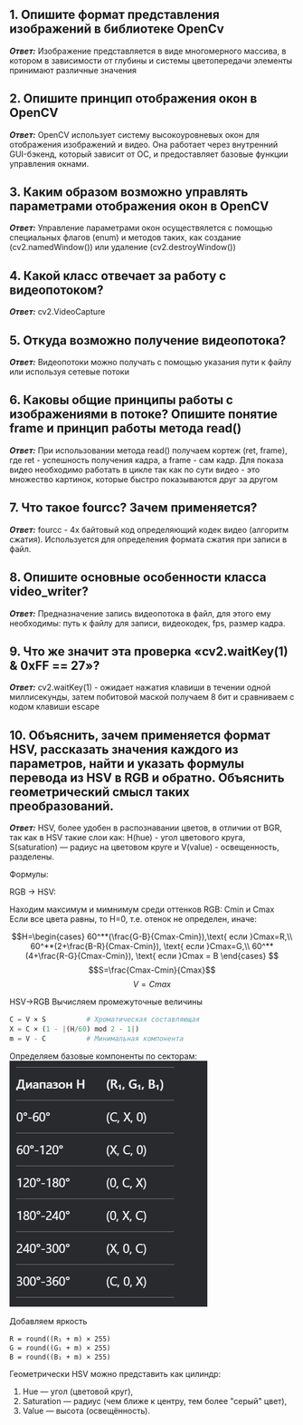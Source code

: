 ## 1. Опишите формат представления изображений в библиотеке OpenCv
**_Ответ:_** Изображение представляется в виде многомерного массива, в котором в зависимости от глубины и системы цветопередачи элементы принимают различные значения

## 2. Опишите принцип отображения окон в OpenCV
**_Ответ:_** OpenCV использует систему высокоуровневых окон для отображения изображений и видео. Она работает через внутренний GUI-бэкенд, который зависит от ОС, и предоставляет базовые функции управления окнами.

## 3. Каким образом возможно управлять параметрами отображения окон в OpenCV
**_Ответ:_** Управление параметрами окон осуществялется с помощью специальных флагов (enum) и методов таких, как создание (cv2.namedWindow()) или удаление (cv2.destroyWindow())

## 4. Какой класс отвечает за работу с видеопотоком?
**_Ответ:_** cv2.VideoCapture

## 5. Откуда возможно получение видеопотока?
**_Ответ:_** Видеопотоки можно получать с помощью указания пути к файлу или используя сетевые потоки

## 6. Каковы общие принципы работы с изображениями в потоке? Опишите понятие frame и принцип работы метода read()
**_Ответ:_** При использовании метода read() получаем кортеж (ret, frame), где ret - успешность получения кадра, а frame - сам кадр. Для показа видео необходимо работать в цикле так как по сути видео - это множество картинок, которые быстро показываются друг за другом

## 7. Что такое fourcc? Зачем применяется?
**_Ответ:_** fourcc - 4х байтовый код определяющий кодек видео (алгоритм сжатия). Используется для определения формата сжатия при записи в файл.

## 8. Опишите основные особенности класса video_writer?
**_Ответ:_** Предназначение запись видеопотока в файл, для этого ему необходимы: путь к файлу для записи, видеокодек, fps, размер кадра.

## 9. Что же значит эта проверка «cv2.waitKey(1) & 0xFF == 27»?
**_Ответ:_** cv2.waitKey(1) - ожидает нажатия клавиши в течении одной миллисекунды, затем побитовой маской получаем 8 бит и сравниваем с кодом клавиши escape

## 10. Объяснить, зачем применяется формат HSV, рассказать значения каждого из параметров, найти и указать формулы перевода из HSV в RGB и обратно. Объяснить геометрический смысл таких преобразований.
**_Ответ:_** HSV, более удобен в распознавании цветов, в отличии от BGR, так как в HSV такие слои как: H(hue) - угол цветового круга, S(saturation) — радиус на цветовом круге и V(value) - освещенность, разделены.

Формулы:

RGB -> HSV:

Находим максимум и мимнимум среди оттенков RGB: Cmin и Cmax
Если все цвета равны, то H=0, т.е. отенок не определен, иначе:

$$H=\begin{cases}
60^**(\frac{G-B}{Cmax-Cmin}),\text{ если }Cmax=R,\\
60^**(2+\frac{B-R}{Cmax-Cmin}), \text{ если }Cmax=G,\\
60^**(4+\frac{R-G}{Cmax-Cmin}), \text{ если }Cmax = B
\end{cases}
$$
$$S=\frac{Cmax-Cmin}{Cmax}$$
$$V=Cmax$$

HSV->RGB
Вычисляем промежуточные величины
```python
C = V × S          # Хроматическая составляющая
X = C × (1 - |(H/60) mod 2 - 1|)
m = V - C          # Минимальная компонента
```
Определяем базовые компоненты по секторам:
![img.png](img.png)

Добавляем яркость
```commandline
R = round((R₁ + m) × 255)
G = round((G₁ + m) × 255)
B = round((B₁ + m) × 255)
```

Геометрически HSV можно представить как цилиндр:
1. Hue — угол (цветовой круг), 
2. Saturation — радиус (чем ближе к центру, тем более "серый" цвет), 
3. Value — высота (освещённость).